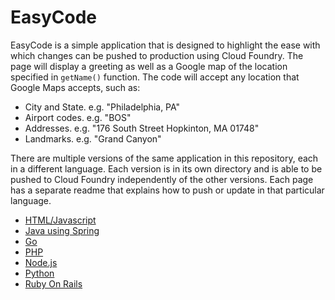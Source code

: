 EasyCode
=

EasyCode is a simple application that is designed to highlight the ease with which changes can be pushed to production using Cloud Foundry. 
The page will display a greeting as well as a Google map of the location specified in `getName()` function. The code 
will accept any location that Google Maps accepts, such as:

*	City and State. e.g. "Philadelphia, PA"
*	Airport codes. e.g. "BOS"
*	Addresses. e.g. "176 South Street Hopkinton, MA 01748"
*	Landmarks. e.g. "Grand Canyon"

There are multiple versions of the same application in this repository, each in a different language. Each version is in its own directory and is able to be pushed to Cloud Foundry independently of the other versions. Each page has a separate readme that explains how to push or update in that particular language.

* [HTML/Javascript](https://github.com/seethedata/easycode/tree/master/html)
* [Java using Spring](https://github.com/seethedata/easycode/tree/master/java)
* [Go](https://github.com/seethedata/easycode/tree/master/go)
* [PHP](https://github.com/seethedata/easycode/tree/master/php)
* [Node.js](https://github.com/seethedata/easycode/tree/master/nodejs)
* [Python](https://github.com/seethedata/easycode/tree/master/python)
* [Ruby On Rails](https://github.com/seethedata/easycode/tree/master/rubyonrails)

